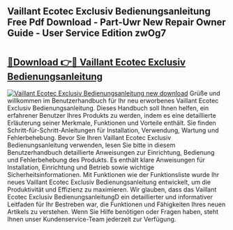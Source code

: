## Vaillant Ecotec Exclusiv Bedienungsanleitung Free Pdf Download - Part-Uwr New Repair Owner Guide - User Service Edition zwOg7

# <h2><a href="http://df0pe54.blite.top/?on=Vaillant+Ecotec+Exclusiv+Bedienungsanleitung">🔗Download 👉🔴 Vaillant Ecotec Exclusiv Bedienungsanleitung</a></h2>

[![Vaillant Ecotec Exclusiv Bedienungsanleitung new download](https://i.imgur.com/lujVjoI.png)](http://df0pe54.blite.top/?on=Vaillant+Ecotec+Exclusiv+Bedienungsanleitung)
Grüße und willkommen im Benutzerhandbuch für Ihr neu erworbenes Vaillant Ecotec Exclusiv Bedienungsanleitung. Dieses Handbuch soll Ihnen helfen, ein erfahrener Benutzer Ihres Produkts zu werden, indem es eine detaillierte Erläuterung seiner Merkmale, Funktionen und Vorteile enthält. Sie finden Schritt-für-Schritt-Anleitungen für Installation, Verwendung, Wartung und Fehlerbehebung. Bevor Sie Ihren Vaillant Ecotec Exclusiv Bedienungsanleitung verwenden, lesen Sie bitte in diesem Benutzerhandbuch detaillierte Anweisungen zur Einrichtung, Bedienung und Fehlerbehebung des Produkts. Es enthält klare Anweisungen für Installation, Einrichtung und Betrieb sowie wichtige Sicherheitsinformationen. Mit Funktionen wie der Funktionsliste wurde Ihr neues Vaillant Ecotec Exclusiv Bedienungsanleitung entwickelt, um die Produktivität und Effizienz zu maximieren. Wir glauben, dass das Vaillant Ecotec Exclusiv BedienungsanleitungD ein detaillierter und informativer Leitfaden für Ihr Bestreben war, die Funktionen und Fähigkeiten Ihres neuen Artikels zu verstehen. Wenn Sie Hilfe benötigen oder Fragen haben, steht Ihnen unser Kundenservice-Team jederzeit zur Verfügung.
